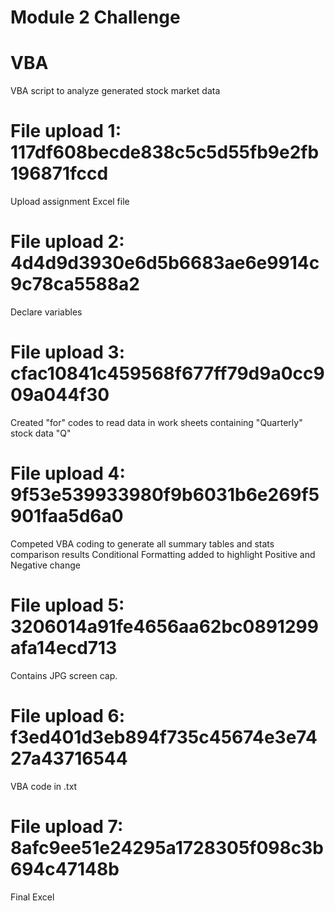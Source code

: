 # Module 2 Challenge

# VBA 
VBA script to analyze generated stock market data

# File upload 1: 117df608becde838c5c5d55fb9e2fb196871fccd
Upload assignment Excel file

# File upload 2: 4d4d9d3930e6d5b6683ae6e9914c9c78ca5588a2
Declare variables

# File upload 3: cfac10841c459568f677ff79d9a0cc909a044f30
Created "for" codes to read data in work sheets containing "Quarterly" stock data "Q"

# File upload 4: 9f53e539933980f9b6031b6e269f5901faa5d6a0
Competed VBA coding to generate all summary tables and stats comparison results
Conditional Formatting added to highlight Positive and Negative change

# File upload 5: 3206014a91fe4656aa62bc0891299afa14ecd713
Contains JPG screen cap.

# File upload 6: f3ed401d3eb894f735c45674e3e7427a43716544
VBA code in .txt

# File upload 7: 8afc9ee51e24295a1728305f098c3b694c47148b
Final Excel
